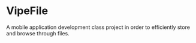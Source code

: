 # VipeFile
A mobile application development class project in order to efficiently store and browse through files.

